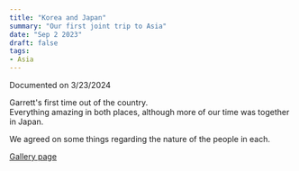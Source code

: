 ```yaml
---
title: "Korea and Japan"
summary: "Our first joint trip to Asia"
date: "Sep 2 2023"
draft: false
tags:
- Asia
---
```

Documented on 3/23/2024

Garrett's first time out of the country.  
Everything amazing in both places, although more of our time was together in Japan.  

We agreed on some things regarding the nature of the people in each.  

[Gallery page](https://gradventures.vercel.app/projects/korea-japan)

